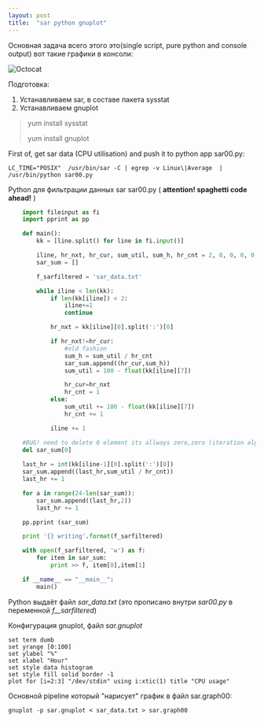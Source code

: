 ```yaml
---
layout: post
title:  "sar python gnuplot"
---
```


Основная задача всего этого это(single script, pure python and console output) вот такие графики в консоли:

![Octocat](https://github.githubassets.com/images/icons/emoji/octocat.png)

Подготовка:

1. Устанавливаем sar, в составе пакета sysstat
1. Устанавливаем gnuplot

> yum install sysstat
>
> yum install gnuplot
        

First of, get sar data (CPU utilisation) and push it to python app sar00.py:

    LC_TIME="POSIX"  /usr/bin/sar -C | egrep -v Linux\|Average  | /usr/bin/python sar00.py

Python для фильтрации данных sar sar00.py ( **attention! spaghetti code ahead!** )


```python
	import fileinput as fi
	import pprint as pp

	def main():
    	kk = [line.split() for line in fi.input()]

    	iline, hr_nxt, hr_cur, sum_util, sum_h, hr_cnt = 2, 0, 0, 0, 0, 1;
    	sar_sum = []

    	f_sarfiltered = 'sar_data.txt'

    	while iline < len(kk):
        	if len(kk[iline]) < 2:
           	 	iline+=1
            	continue

        	hr_nxt = kk[iline][0].split(':')[0]

        	if hr_nxt!=hr_cur:
            	#old fashion
            	sum_h = sum_util / hr_cnt
            	sar_sum.append((hr_cur,sum_h))
            	sum_util = 100 - float(kk[iline][7])

            	hr_cur=hr_nxt
            	hr_cnt = 1
        	else:
            	sum_util += 100 - float(kk[iline][7])
           		hr_cnt += 1

       	 	iline += 1

    #BUG! need to delete 0 element its allways zero,zero (iteration algo error)
    del sar_sum[0]
    
    last_hr = int(kk[iline-1][0].split(':')[0])
    sar_sum.append((last_hr,sum_util / hr_cnt))
    last_hr += 1

    for a in range(24-len(sar_sum)):
        sar_sum.append((last_hr,2))
        last_hr += 1

    pp.pprint (sar_sum)

    print '{} writing'.format(f_sarfiltered)

    with open(f_sarfiltered, 'w') as f:
        for item in sar_sum:
            print >> f, item[0],item[1]

	if __name__ == "__main__":
    	main()
```

Python выдаёт файл *sar_data.txt* (это прописано внутри *sar00.py* в переменной *f__sarfiltered*)

Конфигурация gnuplot, файл *sar.gnuplot*

    set term dumb
    set yrange [0:100]
    set ylabel "%"
    set xlabel "Hour"
    set style data histogram
    set style fill solid border -1
    plot for [i=2:3] "/dev/stdin" using i:xtic(1) title "CPU usage"

Основной pipeline который "нарисует" график в файл sar.graph00:

    gnuplot -p sar.gnuplot < sar_data.txt > sar.graph00
